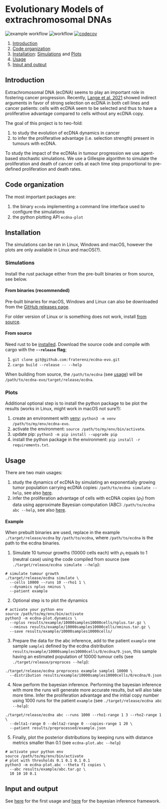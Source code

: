 # Evolutionary Models of extrachromosomal DNAs
![example workflow](https://github.com/fraterenz/ecdna-evo/actions/workflows/clippy-fmt.yml/badge.svg)
![workflow](https://github.com/fraterenz/ecdna-evo/actions/workflows/test.yml/badge.svg)
[![codecov](https://codecov.io/gh/fraterenz/ecdna-evo/branch/master/graph/badge.svg?token=0ZLN5UWXQQ)](https://codecov.io/gh/fraterenz/ecdna-evo)

1. [Introduction](#introduction)
2. [Code organization](#code-organization)
3. [Installation](#installation): [Simulations](#simulations) and [Plots](#plots)
4. [Usage](#usage)
5. [Input and output](#input-and-output)

## Introduction
Extrachromosomal DNA (ecDNA) seems to play an important role in fostering
cancer progression. Recently, [Lange et al. 2021](https://www.biorxiv.org/content/10.1101/2021.06.11.447968v1)
showed indirect arguments in favor of strong selection on ecDNA in both cell
lines and cancer patients: cells with ecDNA seem to be selected and thus to
have a proliferative advantage compared to cells without any ecDNA copy.

The goal of this project is to two-fold:

1. to study the evolution of ecDNA dynamics in cancer
2. to infer the proliferative advantage (i.e. selection strength) present in
   tumours with ecDNA.

To study the impact of the ecDNAs in tumour progression we use agent-based
stochastic simulations. We use a Gillespie algorithm to simulate the
proliferation and death of cancer cells at each time step proportional to
pre-defined proliferation and death rates.

## Code organization
The most important packages are:

1. the binary `ecnda` implementing a command line interface used to configure
   the simulations
2. the python plotting API `ecdna-plot`

## Installation
The simulations can be ran in Linux, Windows and macOS, however the plots are
only available in Linux and macOS(?).

### Simulations
Install the rust package either from the pre-built binaries or from source, see
below.

#### From binaries (recommended)
Pre-built binaries for macOS, Windows and Linux can also be downloaded from the
[GitHub releases page](https://github.com/fraterenz/ecdna-evo/releases).

For older version of Linux or is something does not work, install
[from source](#from-source).

#### From source
Need rust to be [installed](https://www.rust-lang.org/tools/install). Download
the source code and compile with cargo with the **`--release` flag**;
1. `git clone git@github.com:fraterenz/ecdna-evo.git`
2. `cargo build --release -- --help`

When building from source, the `/path/to/ecdna` (see [usage](#Usage)) will be
`/path/to/ecdna-evo/target/release/ecdna`.

### Plots
Additional optional step is to install the python package to be plot the
results (works in Linux, might work in macOS not sure?):

1. create an environment with
   [venv](https://docs.python.org/3/library/venv.html#creating-virtual-environments):
   `python3 -m venv /path/to/my/env/ecdna-evo`.
2. activate the environment: `source /path/to/my/env/bin/activate`.
3. update pip: `python3 -m pip install --upgrade pip`
4. install the python package in the environment: `pip install -r
   requirements.txt`.

## Usage
There are two main usages:

1. study the dynamics of ecDNA by simulating an exponentially growing tumor
   population carrying ecDNA copies: `/path/to/ecdna simulate --help`, see also
   [here](./dynamics.md).
2. infer the proliferation advantage of cells with ecDNA copies ($\rho_1$) from
   data using approximate Bayesian computation (ABC): `/path/to/ecdna abc --help`,
   see also [here](./abc.md).

#### Example
When prebuilt binaries are used, replace in the example
`./target/release/ecdna` by `/path/to/ecdna`, where `/path/to/ecdna` is the
path to the ecdna binaries.

1. Simulate 10 tumour growths (10000 cells each) with $\rho_1$ equals to 1
   (neutral case) using the code compiled from source (see
   `./target/release/ecdna simulate --help`):
```shell
# simulate tumour growth
./target/release/ecdna simulate \
  --cells 10000 --runs 10 --rho1 1 \
  --dynamics nplus nminus \
  --patient example
```

2. Optional step is to plot the dynamics
```shell
# activate your python env
source /path/to/my/env/bin/activate
python3 -m ecdna-plot.dynamics \
  --nplus results/example/10000samples10000cells/nplus.tar.gz \
  --nminus results/example/10000samples10000cells/nminus.tar.gz \
  --save results/example/10000samples10000cells/
```

3. Prepare the data for the abc inference, add to the patient `example` one sample
`sample1` defined by the ecdna distribution
`results/example/10000samples10000cells/0/ecdna/0.json`, this sample having an
estimated population of 10000 tumour cells (see
`./target/release/preproces --help`):
```shell
./target/release/ecdna preprocess example sample1 10000 \
  --distribution results/example/10000samples10000cells/0/ecdna/0.json
```

4. Now perform the bayesian inference.
Performing the bayesian inference with more the runs will generate more
accurate results, but will also take more time.
Infer the proliferation advantage and the initial copy number using 1000 runs
for the patient `example` (see `./target/release/ecdna abc --help`):
```shell
./target/release/ecdna abc --runs 1000 --rho1-range 1 3 --rho2-range 1 \
  --delta1-range 0 --delta2-range 0 --copies-range 1 20 \
  --patient results/preprocessed/example.json
 ```

5. Finally, plot the posterior distributions by keeping runs with distance metrics
smaller than 0.1 (see `ecdna-plot.abc --help`)
```shell
# activate your python env
source /path/to/my/env/bin/activate
# plot with thresholds 0.1 0.1 0.1 0.1
python3 -m ecdna-plot.abc --theta f1 copies \
  --abc results/example/abc.tar.gz \
  10 10 10 0.1
```

## Input and output
See [here](./dynamics.md) for the first usage and [here](./abc.md) for the
bayesian inference framework.

